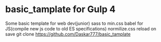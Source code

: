 # basic_tamplate for Gulp 4
Some basic template for web dev(junior)
sass to min.css
babel for JS(compile new js code to old ES specifications)
normilize.css
reload on save
git clone https://github.com/Daskar777/basic_tamplate 

